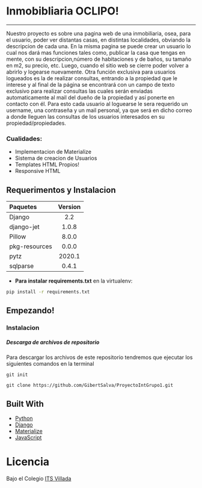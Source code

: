 # Inmobibliaria OCLIPO! 

--------------------------------------------------------------------------------

Nuestro proyecto es sobre una pagina web de una inmobiliaria, osea, para el usuario, poder ver distantas casas, en distintas localidades, obviando la descripcion de cada una. En la misma pagina se puede crear un usuario lo cual nos dará mas funciones tales como, publicar la casa que tengas en mente, con su descripcion,número de habitaciones y de baños, su tamaño en m2, su precio, etc. Luego, cuando el sitio web se cierre poder volver a abrirlo y logearse nuevamente. Otra función exclusiva para usuarios logueados es la de realizar consultas, entrando a la propiedad que le interese y al final de la página se encontrará con un campo de texto exclusivo para realizar consultas las cuales serán enviadas automaticamente al mail del dueño de la propiedad y así ponerte en contacto con él. Para esto cada usuario al loguearse le sera requerido un username, una contraseña y un mail personal, ya que será en dicho correo a donde lleguen las consultas de los usuarios interesados en su propiedad/propiedades.






### Cualidades:

- Implementacion de Materialize
- Sistema de creacion de Usuarios
- Templates HTML Propios!
- Responsive HTML



## Requerimentos y Instalacion

| Paquetes | Version |
|:---|:---:|
| Django| 2.2|
| django-jet| 1.0.8|
| Pillow| 8.0.0|
| pkg-resources| 0.0.0|
| pytz| 2020.1|
| sqlparse| 0.4.1|



* **Para instalar requirements.txt** en la virtualenv:
```bash
pip install -r requirements.txt
```


## Empezando!

### Instalacion

##### Descarga de archivos de repositorio

Para descargar los archivos de este repositorio tendremos que ejecutar los siguientes comandos en la terminal
```
git init

git clone https://github.com/GibertSalva/ProyectoIntGrupo1.git
```

## Built With

* [Python](https://www.python.org/)
* [Django](https://www.djangoproject.com/)
* [Materialize](https://materializecss.com/)
* [JavaScript](https://www.javascript.com/)
# Licencia

Bajo el Colegio [ITS Villada](https://www.itsv.edu.ar/)

